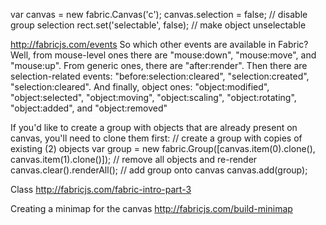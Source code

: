 var canvas = new fabric.Canvas('c');
canvas.selection = false; // disable group selection
rect.set('selectable', false); // make object unselectable

http://fabricjs.com/events
So which other events are available in Fabric? Well, from mouse-level ones there are "mouse:down", "mouse:move", and "mouse:up". From generic ones, there are "after:render". Then there are selection-related events: "before:selection:cleared", "selection:created", "selection:cleared". And finally, object ones: "object:modified", "object:selected", "object:moving", "object:scaling", "object:rotating", "object:added", and "object:removed"

If you'd like to create a group with objects that are already present on canvas, you'll need to clone them first:
// create a group with copies of existing (2) objects
var group = new fabric.Group([canvas.item(0).clone(), canvas.item(1).clone()]);
// remove all objects and re-render
canvas.clear().renderAll();
// add group onto canvas
canvas.add(group);

Class
http://fabricjs.com/fabric-intro-part-3

Creating a minimap for the canvas
http://fabricjs.com/build-minimap

